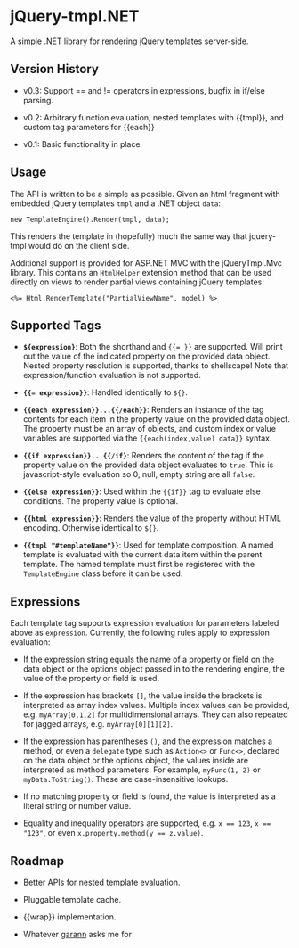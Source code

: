 jQuery-tmpl.NET
===============

A simple .NET library for rendering jQuery templates server-side.


Version History
---------------

* v0.3: Support == and != operators in expressions, bugfix in if/else parsing.

* v0.2: Arbitrary function evaluation, nested templates with {{tmpl}}, 
and custom tag parameters for {{each}}

* v0.1: Basic functionality in place


Usage
-----

The API is written to be a simple as possible. Given an html fragment
with embedded jQuery templates `tmpl` and a .NET object `data`:

    new TemplateEngine().Render(tmpl, data);

This renders the template in (hopefully) much the same way that 
jquery-tmpl would do on the client side.

Additional support is provided for ASP.NET MVC with the jQueryTmpl.Mvc
library. This contains an `HtmlHelper` extension method that can be used
directly on views to render partial views containing jQuery templates:

    <%= Html.RenderTemplate("PartialViewName", model) %>


Supported Tags
--------------

* **`${expression}`**: Both the shorthand and `{{= }}` are supported. 
Will print out the value of the indicated property on the provided
data object. Nested property resolution is supported, thanks to shellscape!
Note that expression/function evaluation is not supported.

* **`{{= expression}}`**: Handled identically to `${}`.

* **`{{each expression}}...{{/each}}`**: Renders an instance of the tag 
contents for each item in the property value on the provided data object. 
The property must be an array of objects, and custom index or value
variables are supported via the `{{each(index,value) data}}` syntax.

* **`{{if expression}}...{{/if}`**: Renders the content of the tag if the 
property value on the provided data object evaluates to `true`. This is
javascript-style evaluation so 0, null, empty string are all `false`.

* **`{{else expression}}`**: Used within the `{{if}}` tag to evaluate else
conditions. The property value is optional.

* **`{{html expression}}`**: Renders the value of the property without HTML
encoding. Otherwise identical to `${}`.

* **`{{tmpl "#templateName"}}`**: Used for template composition. A named
template is evaluated with the current data item within the parent template.
The named template must first be registered with the `TemplateEngine`
class before it can be used.


Expressions
-----------

Each template tag supports expression evaluation for parameters labeled above
as `expression`. Currently, the following rules apply to expression evaluation:

* If the expression string equals the name of a property or field on the data
  object or the options object passed in to the rendering engine, the value of 
  the property or field is used.

* If the expression has brackets `[]`, the value inside the brackets is interpreted
  as array index values. Multiple index values can be provided, e.g. `myArray[0,1,2]`
  for multidimensional arrays. They can also repeated for jagged arrays, e.g.
  `myArray[0][1][2]`.

* If the expression has parentheses `()`, and the expression matches a method, or
  even a `delegate` type such as `Action<>` or `Func<>`, declared on the data object 
  or the options object, the values inside are interpreted as method parameters. For
  example, `myFunc(1, 2)` or `myData.ToString()`. These are case-insensitive lookups.

* If no matching property or field is found, the value is interpreted as a literal
  string or number value.

* Equality and inequality operators are supported, e.g. `x == 123`, `x == "123"`, 
  or even `x.property.method(y == z.value)`.


Roadmap
-------

* Better APIs for nested template evaluation.

* Pluggable template cache.

* {{wrap}} implementation.

* Whatever [garann](http://github.com/garann) asks me for